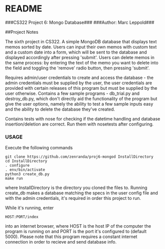 # README #

###CS322 Project 6: Mongo Database###
###Author: Marc Leppold###

##Project Notes

The sixth project in CS322. A simple MongoDB database that displays text memos sorted by date. Users can input their own memos with custom text and a custom date into a form, which will be sent to the database and displayed accordingly after pressing 'submit'. Users can delete memos in the same process: by entering the text of the memo you want to delete into the field and toggling the 'remove' radio button, then pressing 'submit'.

Requires admin/user credentials to create and access the database - the admin credentials must be supplied by the user, the user credentials are provided with certain releases of this program but must be supplied by the user otherwise. Contains a few sample programs - db_trial.py and destroy_db.py, which don't directly aid the functionality of the program but give the user options, namely the ability to test a few sample inputs easy and the ability to delete the database they've created.

Contains tests with nose for checking if the datetime handling and database insertion/deletion are correct. Run them with nosetests after configuring.

### USAGE ###

Execute the following commands
```
git clone https://github.com/zenranda/proj6-mongod InstallDirectory
cd InstallDirectory
. configure
. env/bin/activate
python3 create_db.py
make run
```
where InstallDirectory is the directory you cloned the files to. Running create_db makes a database matching the specs in the user config file and with the admin credentials, it's required in order this project to run.

While it's running, enter
```
HOST:PORT/index
```
into an internet browser, where HOST is the host IP of the computer the program is running on and PORT is the port it's configured to (default 5000).
Please note that this program requires a constant internet connection in order to recieve and send database info.
